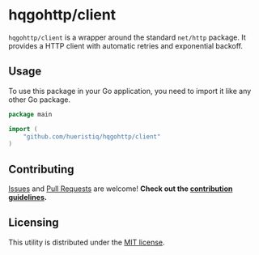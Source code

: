 # hqgohttp/client

`hqgohttp/client` is a wrapper around the standard `net/http` package. It provides a HTTP client with automatic retries and exponential backoff.

## Usage

To use this package in your Go application, you need to import it like any other Go package.

```go
package main

import (
    "github.com/hueristiq/hqgohttp/client"
)
```

## Contributing

[Issues](https://github.com/hueristiq/hqgohttp/issues) and [Pull Requests](https://github.com/hueristiq/hqgohttp/pulls) are welcome! **Check out the [contribution guidelines](https://github.com/hueristiq/hqgohttp/blob/master/CONTRIBUTING.md).**

## Licensing

This utility is distributed under the [MIT license](https://github.com/hueristiq/hqgohttp/blob/master/LICENSE).